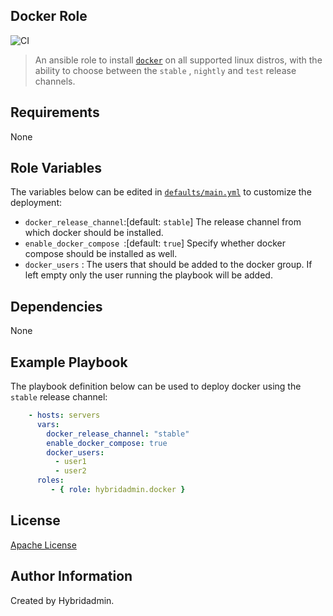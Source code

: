 ## Docker Role
![CI](https://github.com/hybridadmin/ansible-role-docker/workflows/CI/badge.svg?branch=main)

> An ansible role to install [`docker`](https://docs.docker.com/engine/install/) on all supported linux distros, with the ability to choose between the `stable` , `nightly` and `test` release channels.


## Requirements

None


## Role Variables

The variables below can be edited in [`defaults/main.yml`](defaults/main.yml) to customize the deployment:

* `docker_release_channel`:[default: `stable`] The release channel from which docker should be installed.
* `enable_docker_compose `:[default: `true`] Specify whether docker compose should be installed as well.
* `docker_users` : The users that should be added to the docker group. If left empty only the user running
the playbook will be added.


## Dependencies

None

## Example Playbook

The playbook definition below can be used to deploy docker using the `stable` release channel:

```yaml
    - hosts: servers
      vars:
        docker_release_channel: "stable"
        enable_docker_compose: true
        docker_users:
          - user1
          - user2
      roles:
         - { role: hybridadmin.docker }
```

## License

[Apache License](./LICENSE)


## Author Information

Created by Hybridadmin.
